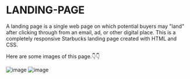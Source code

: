 # LANDING-PAGE

A landing page is a single web page on which potential buyers may "land" after clicking through from an email, ad, or other digital place.
This is a completely responsive Starbucks landing page created with HTML and CSS.

Here are some images of this page.👇👇

![image](https://user-images.githubusercontent.com/75858184/210273750-adcc4ef6-c696-4726-a759-ebe377868c8e.png)
![image](https://user-images.githubusercontent.com/75858184/210273843-7fda0d45-50c4-41c2-aed1-6b2495ca2a49.png)
